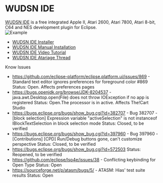 # WUDSN IDE

[WUDSN IDE](https://www.wudsn.com/index.php/ide) is a free integrated Apple II, Atari 2600, Atari 7800, Atari 8-bit, C64 and NES development plugin for Eclipse.</br>
![Example](https://www.wudsn.com/productions/java/ide/features/ide-example-source-small-outline.png)

- [WUDSN IDE Installer](https://github.com/peterdell/wudsn-ide-install)
- [WUDSN IDE Manual Installation](https://www.wudsn.com/index.php/ide/installation)
- [WUDSN IDE Video Tutorial](https://www.youtube.com/playlist?list=PLD57AEE018938BA5E)
- [WUDSN IDE Atariage Thread](http://atariage.com/forums/topic/145386-wudsn-ide-the-free-integrated-atari-8-bit-development-plugin-for-eclipse/)

Know Issues
- https://github.com/eclipse-platform/eclipse.platform.ui/issues/869 - Standard text editor ignores preferences for foreground color #869
  Status: Open. Affects preferences pages
- https://bugs.openjdk.org/browse/JDK-8204537 - java.awt.Desktop.open(File) does not throw IOException if no app is registered
  Status: Open.The processor is in active. Affects The!Cart Studio
- https://bugs.eclipse.org/bugs/show_bug.cgi?id=382707 - Bug 382707 - [block selection] Expression variable "activeSelection" is not instanceof IBlockTextSelection in block selection mode
  Status: Closed, to be verified
- https://bugs.eclipse.org/bugs/show_bug.cgi?id=397960 - Bug 397960 - [Contributions] [CPD] Run/Debug buttons gone, can't customize perspective
  Status: Closed, to be verified
- https://bugs.eclipse.org/bugs/show_bug.cgi?id=572503
  Status: Reopened, to be verified
- https://github.com/eclipse/lsp4e/issues/38 - Conflicting keybinding for Open Type
  Status: Open
- https://sourceforge.net/p/atasm/bugs/5/ - ATASM: Hias' test suite results
  Status: Open
